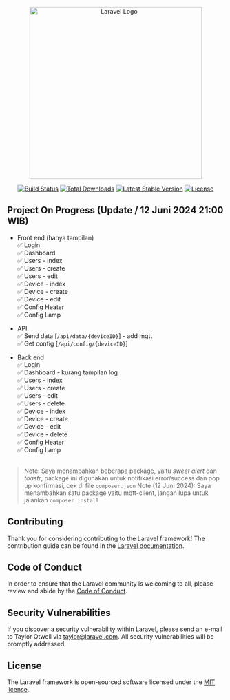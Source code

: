 <p align="center"><a href="https://laravel.com" target="_blank"><img src="https://raw.githubusercontent.com/laravel/art/master/logo-lockup/5%20SVG/2%20CMYK/1%20Full%20Color/laravel-logolockup-cmyk-red.svg" width="400" alt="Laravel Logo"></a></p>

<p align="center">
<a href="https://github.com/laravel/framework/actions"><img src="https://github.com/laravel/framework/workflows/tests/badge.svg" alt="Build Status"></a>
<a href="https://packagist.org/packages/laravel/framework"><img src="https://img.shields.io/packagist/dt/laravel/framework" alt="Total Downloads"></a>
<a href="https://packagist.org/packages/laravel/framework"><img src="https://img.shields.io/packagist/v/laravel/framework" alt="Latest Stable Version"></a>
<a href="https://packagist.org/packages/laravel/framework"><img src="https://img.shields.io/packagist/l/laravel/framework" alt="License"></a>
</p>

## Project On Progress (Update / 12 Juni 2024 21:00 WIB)
- Front end (hanya tampilan)<br>
✅ Login <br>
✅ Dashboard <br>
✅ Users - index <br>
✅ Users - create <br>
✅ Users - edit <br>
✅ Device - index <br>
✅ Device - create <br>
✅ Device - edit <br>
✅ Config Heater <br>
✅ Config Lamp <br>

- API <br>
✅ Send data [`/api/data/{deviceID}`] - add mqtt<br>
✅ Get config [`/api/config/{deviceID}`] <br>

- Back end <br>
✅ Login <br>
✅ Dashboard - kurang tampilan log<br>
✅ Users - index <br>
✅ Users - create <br>
✅ Users - edit <br>
✅ Users - delete <br>
✅ Device - index <br>
✅ Device - create <br>
✅ Device - edit <br>
✅ Device - delete <br>
✅ Config Heater <br>
✅ Config Lamp <br><br>

> Note: Saya menambahkan beberapa package, yaitu *sweet alert* dan *toastr*, package ini digunakan untuk notifikasi error/success dan pop up konfirmasi, cek di file `composer.json`
> Note (12 Juni 2024): Saya menambahkan satu package yaitu mqtt-client, jangan lupa untuk jalankan `composer install`
## Contributing

Thank you for considering contributing to the Laravel framework! The contribution guide can be found in the [Laravel documentation](https://laravel.com/docs/contributions).

## Code of Conduct

In order to ensure that the Laravel community is welcoming to all, please review and abide by the [Code of Conduct](https://laravel.com/docs/contributions#code-of-conduct).

## Security Vulnerabilities

If you discover a security vulnerability within Laravel, please send an e-mail to Taylor Otwell via [taylor@laravel.com](mailto:taylor@laravel.com). All security vulnerabilities will be promptly addressed.

## License

The Laravel framework is open-sourced software licensed under the [MIT license](https://opensource.org/licenses/MIT).
